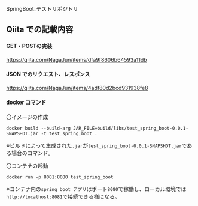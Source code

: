 SpringBoot_テストリポジトリ

## Qiita での記載内容

#### GET・POSTの実装

https://qiita.com/NagaJun/items/dfa9f8606b64593a11db

#### JSON でのリクエスト、レスポンス

https://qiita.com/NagaJun/items/4adf80d2bcd931938fe8


#### docker コマンド
〇イメージの作成
```
docker build --build-arg JAR_FILE=build/libs/test_spring_boot-0.0.1-SNAPSHOT.jar -t test_spring_boot .
```
※ビルドによって生成された`.jar`が`test_spring_boot-0.0.1-SNAPSHOT.jar`である場合のコマンド。

〇コンテナの起動
```
docker run -p 8081:8080 test_spring_boot
```
※コンテナ内の`spring boot アプリ`はポート`8080`で稼働し、ローカル環境では`http://localhost:8081`で接続できる様になる。

